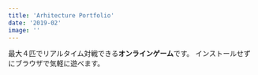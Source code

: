 ```yaml
---
title: 'Arhitecture Portfolio'
date: '2019-02'
image: ''
---
```


最大４匹でリアルタイム対戦できる**オンラインゲーム**です。
インストールせずにブラウザで気軽に遊べます。